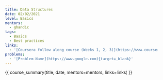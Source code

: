 ```yaml
---
title: Data Structures
date: 02/02/2021
level: Basics
mentors: 
  - ghandic
tags:
  - Basics
  - Best practices
links:
  - '[Coursera follow along course (Weeks 1, 2, 3)](https://www.coursera.org/learn/python?specialization=python#syllabus){target=_blank}'
problems:
  - '[Problem Name](https://www.google.com){target=_blank}'
---
```


{{ course_summary(title, date, mentors=mentors, links=links) }}
